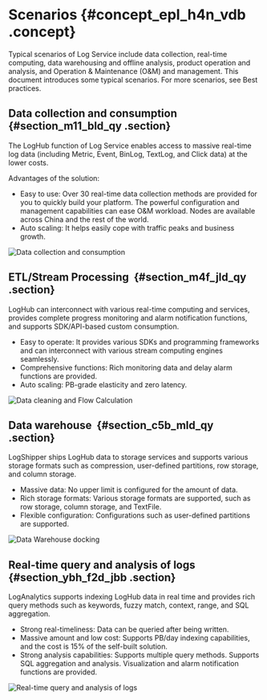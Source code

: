 # Scenarios {#concept_epl_h4n_vdb .concept}

Typical scenarios of Log Service include data collection, real-time computing, data warehousing and offline analysis, product operation and analysis, and Operation &amp; Maintenance \(O&amp;M\) and management. This document introduces some typical scenarios. For more scenarios, see Best practices. 

## Data collection and consumption {#section_m11_bld_qy .section}

The LogHub function of Log Service enables access to massive real-time log data \(including Metric, Event, BinLog, TextLog, and Click data\) at the lower costs. 

Advantages of the solution:

-   Easy to use: Over 30 real-time data collection methods are provided for you to quickly build your platform. The powerful configuration and management capabilities can ease O&amp;M workload. Nodes are available across China and the rest of the world.
-   Auto scaling: It helps easily cope with traffic peaks and business growth. 

![](images/2369_en-US.png "Data collection and consumption ")

## ETL/Stream Processing  {#section_m4f_jld_qy .section}

LogHub can interconnect with various real-time computing and services, provides complete progress monitoring and alarm notification functions, and supports SDK/API-based custom consumption. 

-   Easy to operate: It provides various SDKs and programming frameworks and can interconnect with various stream computing engines seamlessly. 
-   Comprehensive functions: Rich monitoring data and delay alarm functions are provided.
-   Auto scaling: PB-grade elasticity and zero latency. 

![](images/2370_en-US.png "Data cleaning and Flow Calculation ")

## Data warehouse  {#section_c5b_mld_qy .section}

LogShipper ships LogHub data to storage services and supports various storage formats such as compression, user-defined partitions, row storage, and column storage. 

-   Massive data: No upper limit is configured for the amount of data.
-   Rich storage formats: Various storage formats are supported, such as row storage, column storage, and TextFile. 
-   Flexible configuration: Configurations such as user-defined partitions are supported. 

![](images/2371_en-US.png "Data Warehouse docking ")

## Real-time query and analysis of logs {#section_ybh_f2d_jbb .section}

LogAnalytics supports indexing LogHub data in real time and provides rich query methods such as keywords, fuzzy match, context, range, and SQL aggregation. 

-   Strong real-timeliness: Data can be queried after being written. 
-   Massive amount and low cost: Supports PB/day indexing capabilities, and the cost is 15% of the self-built solution. 
-   Strong analysis capabilities: Supports multiple query methods. Supports SQL aggregation and analysis. Visualization and alarm notification functions are provided. 

![](images/2372_en-US.png "Real-time query and analysis of logs ")

